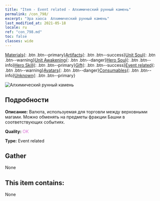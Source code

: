 ```yaml
---
title: "Item - Event related - Алхимический рунный камень"
permalink: /con_798/
excerpt: "Эра хаоса  Алхимический рунный камень"
last_modified_at: 2021-05-18
locale: ru
ref: "con_798.md"
toc: false
classes: wide
---
```

 [Materials](/ItemsRU/){: .btn .btn--primary}[Artifacts](/ItemsRU/Artifacts/){: .btn .btn--success}[Unit Soul](/ItemsRU/UnitSoul/){: .btn .btn--warning}[Unit Awakening](/ItemsRU/UnitAwakening/){: .btn .btn--danger}[Hero Soul](/ItemsRU/HeroSoul/){: .btn .btn--info}[Hero Skill](/ItemsRU/HeroSkill/){: .btn .btn--primary}[Gift](/ItemsRU/Gift/){: .btn .btn--success}[Event related](/ItemsRU/Events/){: .btn .btn--warning}[Avatars](/ItemsRU/Avatars/){: .btn .btn--danger}[Consumables](/ItemsRU/Consumables/){: .btn .btn--info}[Unknown](/ItemsRU/Unknown/){: .btn .btn--primary}

 ![Алхимический рунный камень](/images/t/i_3056.png)

## Подробности
 **Описание:** Валюта, используемая для торговли между верховными магами. Можно обменять на предметы фракции Башни в соответствующих событиях.

 **Quality:** <span style="color: #DA70D6">OK</span>

 **Type:** Event related

## Gather

  None

## This item contains:

  None

